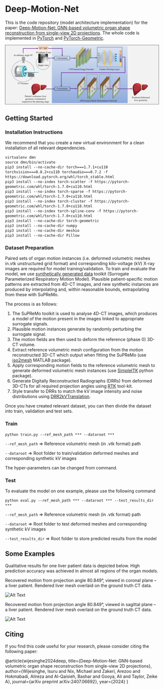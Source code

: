 # Deep-Motion-Net

This is the code repository (model architecture implementation) for the paper: [Deep-Motion-Net: GNN-based volumetric organ shape reconstruction from single-view 2D projections](https://arxiv.org/abs/2407.06692). The whole code is implemented in [PyTorch](https://pytorch.org/) and [PyTorch-Geometric](https://pytorch-geometric.readthedocs.io/en/latest/). 

<img src="/imgs/Graphical_abstract_DMM.png" width="900"/>

## Getting Started

### Installation Instructions

We recommend that you create a new virtual environment for a clean installation of all relevant dependencies.

```
virtualenv dmn
source dmn/bin/activate
pip3 install --no-cache-dir torch===1.7.1+cu110 torchvision===0.8.2+cu110 torchaudio===0.7.2 -f https://download.pytorch.org/whl/torch_stable.html
pip3 install --no-index torch-scatter -f https://pytorch-geometric.com/whl/torch-1.7.0+cu110.html
pip3 install --no-index torch-sparse -f https://pytorch-geometric.com/whl/torch-1.7.0+cu110.html
pip3 install --no-index torch-cluster -f https://pytorch-geometric.com/whl/torch-1.7.0+cu110.html
pip3 install --no-index torch-spline-conv -f https://pytorch-geometric.com/whl/torch-1.7.0+cu110.html
pip3 install --no-cache-dir torch-geometric
pip3 install --no-cache-dir numpy
pip3 install --no-cache-dir meshio
pip3 install --no-cache-dir Pillow
```

### Dataset Preparation

Paired sets of organ motion instances (i.e. deformed volumetric meshes in.vtk unstructured grid format) and corresponding kilo-voltage (kV) X-ray images are required for model training/validation. To train and evaluate the model, we use [synthetically generated data](https://github.com/isurusuranga/SyntheticMotionDataGenerator) toolkit (Surrogate Parameterized Respiratory Motion Model). Plausible patient-specific motion patterns are extracted from 4D-CT images, and new synthetic instances are produced by interpolating and, within reasonable bounds, extrapolating from these with SuPReMo. 

The process is as follows:

1) The SuPReMo toolkit is used to analyse 4D-CT images, which produces a model of the motion present in the images linked to appropriate surrogate signals. 
2) Plausible motion instances generate by randomly perturbing the surrogate signal.
3) The motion fields are then used to deform the reference (phase 0) 3D-CT volume.
4) Extract reference volumetric mesh configuration from the motion reconstructed 3D-CT which output when fitting the SuPReMo (use [iso2mesh](https://iso2mesh.sourceforge.net/cgi-bin/index.cgi) MATLAB package).
5) Apply corresponding motion fields to the reference volumetric mesh to generate deformed volumetric mesh instances (use [SimpleITK](https://simpleitk.org/) python package).
6) Generate Digitally Reconstructed Radiographs (DRRs) from deformed 3D-CTs for all required projection angles using [RTK](http://www.openrtk.org/Doxygen/DocGeo3D.html) tool-kit.
7) Style transfer to DRRs to match the kV image intensity and noise distributions using [DRR2kVTranslation](https://github.com/isurusuranga/DRR2kVTranslation).

Once you have created relevant dataset, you can then divide the dataset into train, validation and test sets.

### Train

```
python train.py --ref_mesh_path *** --dataroot ***
```
```--ref_mesh_path``` => Reference volumetric mesh (in .vtk format) path

```--dataroot``` => Root folder to train/validation deformed meshes and corresponding synthetic kV images

The hyper-parameters can be changed from command.

### Test

To evaluate the model on one example, please use the following command

```
python eval.py --ref_mesh_path *** --dataroot *** --test_results_dir ***
```
```--ref_mesh_path``` => Reference volumetric mesh (in .vtk format) path

```--dataroot``` => Root folder to test deformed meshes and corresponding synthetic kV images

```--test_results_dir``` => Root folder to store predicted results from the model

## Some Examples

Qualitative results for one liver patient data is depicted below. High prediction accuracy was achieved in almost all regions of the organ models.

Recovered motion from projection angle 80.849°, viewed in coronal plane – a liver patient. Rendered liver mesh overlaid on the ground truth CT data.

![Alt Text](/imgs/animation_coronal_slice_breathing_cropped_IDAP775756_11.gif)

Recovered motion from projection angle 80.849°, viewed in sagittal plane – a liver patient. Rendered liver mesh overlaid on the ground truth CT data.

![Alt Text](/imgs/animation_saggital_slice_breathing_cropped_IDAP775756_11.gif)

## Citing

If you find this code useful for your research, please consider citing the following paper:

@article{wijesinghe2024deep,
  title={Deep-Motion-Net: GNN-based volumetric organ shape reconstruction from single-view 2D projections},
  author={Wijesinghe, Isuru and Nix, Michael and Zakeri, Arezoo and Hokmabadi, Alireza and Al-Qaisieh, Bashar and Gooya, Ali and Taylor, Zeike A},
  journal={arXiv preprint arXiv:2407.06692},
  year={2024}
}